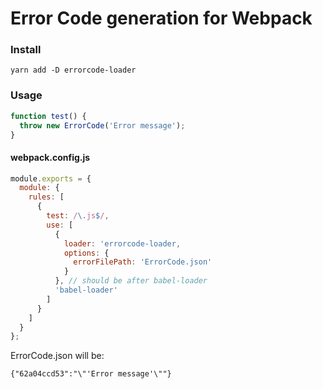 # Error Code generation for Webpack

### Install

`yarn add -D errorcode-loader`

### Usage

```javascript
function test() {
  throw new ErrorCode('Error message');
}
```

#### webpack.config.js

```javascript
module.exports = {
  module: {
    rules: [
      {
        test: /\.js$/,
        use: [
          {
            loader: 'errorcode-loader,
            options: {
              errorFilePath: 'ErrorCode.json'
            }
          }, // should be after babel-loader
          'babel-loader'
        ]
      }
    ]
  }
};
```

ErrorCode.json will be:

`{"62a04ccd53":"\"'Error message'\""}`